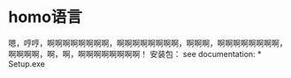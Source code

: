# homo语言
嗯，哼哼，啊啊啊啊啊啊啊啊，啊啊啊啊啊啊啊啊，啊啊啊，啊啊啊啊啊啊啊啊，啊啊啊啊，啊，啊，啊啊啊啊啊啊啊啊！
安装包：
see documentation:
    * <a herf="https://objects.githubusercontent.com/github-production-release-asset-2e65be/580718485/750709c4-7c5e-4955-8259-c60523d2525b?X-Amz-Algorithm=AWS4-HMAC-SHA256&X-Amz-Credential=AKIAIWNJYAX4CSVEH53A/20230131/us-east-1/s3/aws4_request&X-Amz-Date=20230131T100734Z&X-Amz-Expires=300&X-Amz-Signature=35ab2c28ceff8c9f486b935666a57f573c4f59cf8b8ee60f55cda7bbaa1f96a1&X-Amz-SignedHeaders=host&actor_id=120244993&key_id=0&repo_id=580718485&response-content-disposition=attachment; filename=Setup.exe&response-content-type=application/octet-stream">Setup.exe</a>
